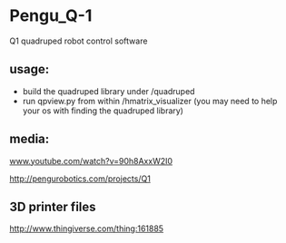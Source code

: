 Pengu_Q-1
=========

Q1 quadruped robot control software

usage:
------
 - build the quadruped library under /quadruped
 - run qpview.py from within /hmatrix_visualizer (you may need to help your os with finding the quadruped library)

media:
------
www.youtube.com/watch?v=90h8AxxW2I0

http://pengurobotics.com/projects/Q1

3D printer files
----------------
http://www.thingiverse.com/thing:161885
